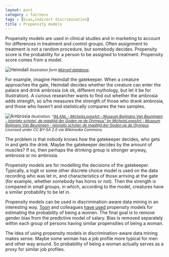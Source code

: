 ```yaml
---
layout: post
category : fairness
tags : [bias,indirect discrimination]
title : Propensity models
---
```


Propensity models are used in clinical studies and in marketing to account for differences in treatment and control groups. Often assignment to treatment is not a random procedure, but somebody decides. Propensity score is the probability for a person to be assigned to treatment. Propensity score comes from a model.

![Heimdall](http://zliobaite.github.io/assets/Heimdall.jpg) 
*<small>Illustration form [Marvell database](http://marvel.wikia.com/)</small>.*

For example, imagine Heimdall the gatekeeper. When a creature approaches the gate, Heimdall decides whether the creature can enter the palace and drink ambrosia (ok ok, different mythology, but let it be for illustration). A curious researcher wants to find out whether the ambrosia adds strength, so s/he measures the strength of those who drank ambrosia, and those who haven't and statistically compares the two samples. 

![Ambrosia](http://zliobaite.github.io/assets/ambrosia.jpg)
*<small>Illustration: "[WLANL - MicheleLovesArt - Museum Boijmans Van Beuningen - Istoriato schotel, de maaltijd der Goden op de Olympus" by MicheleLovesArt - Museum Boijmans Van Beuningen - Istoriato schotel: de maaltijd der Goden op de Olympus](http://commons.wikimedia.org/wiki/File:WLANL_-_MicheleLovesArt_-_Museum_Boijmans_Van_Beuningen_-_Istoriato_schotel,_de_maaltijd_der_Goden_op_de_Olympus.jpg#/media/File:WLANL_-_MicheleLovesArt_-_Museum_Boijmans_Van_Beuningen_-_Istoriato_schotel,_de_maaltijd_der_Goden_op_de_Olympus.jpg). Licensed under CC BY-SA 2.0 via Wikimedia Commons.</small>*

The problem is that nobody knows how the gatekeeper decides, who gets in and gets the drink. Maybe the gatekeeper decides by the amount of muscles? If so, then perhaps the drinking group is stronger anyway, ambrosia or no ambrosia. 

Propensity models are for modelling the decisions of the gatekeeper. Typically, a logit or some other discrete choice model is used on the data recording who was let in, and characteristics of those arriving at the gate (for example, whether somebody has horns or not). Then the strength is compared in small groups, in which, according to the model, creatures have a similar probability to be let in. 

Propensity models can be used in discrimination-aware data mining in an interesting way. [Toon](http://cs.ulb.ac.be/members/tcalders/doku.php) and colleagues [have used](http://web.lums.edu.pk/~akarim/pub/controlling_attribute_effect_icdm2013.pdf) propensity models for estimating the probability of being a women. The final goal is to remove gender bias from the predictive model of salary. Bias is removed separately within each group of persons having similar propensities of being a woman. 

The idea of using propensity models in discrimination-aware data mining makes sense. Maybe some woman has a job profile more typical for men and other way around. So probability of being a woman actually serves as a proxy for similar job profiles.